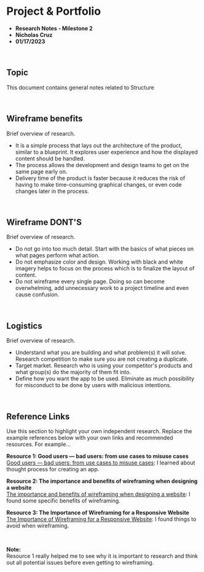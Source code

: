 # Project & Portfolio 

* **Research Notes - Milestone 2**
* **Nicholas Cruz**
* **01/17/2023**

<br>

## Topic

This document contains general notes related to Structure

<br>

## Wireframe benefits
Brief overview of research. 

* It is a simple process that lays out the architecture of the product, similar to a blueprint. It explores user experience and how the displayed content should be handled.
* The process allows the development and design teams to get on the same page early on.
* Delivery time of the product is faster because it reduces the risk of having to make time-consuming graphical changes, or even code changes later in the process.

<br>

## Wireframe DONT'S
Brief overview of research. 

* Do not go into too much detail. Start with the basics of what pieces on what pages perform what action.
* Do not emphasize color and design. Working with black and white imagery helps to focus on the process which is to finalize the layout of content.
* Do not wireframe every single page. Doing so can become overwhelming, add unnecessary work to a project timeline and even cause confusion.

<br>

## Logistics
Brief overview of research. 

* Understand what you are building and what problem(s) it will solve. Research competition to make sure you are not creating a duplicate.
* Target market. Research who is using your competitor's products and what group(s) do the majority of them fit into.
* Define how you want the app to be used. Eliminate as much possibility for misconduct to be done by users with malicious intentions.

    
<br>

## Reference Links
Use this section to highlight your own independent research. Replace the example references below with your own links and recommended resources. For example...

**Resource 1: Good users — bad users: from use cases to misuse cases**  
[Good users — bad users: from use cases to misuse cases](https://uxdesign.cc/good-users-bad-users-from-use-cases-to-misuse-cases-cd4cc0424e3a): I learned about thought process for creating an app.

**Resource 2: The importance and benefits of wireframing when designing a website**    
[The importance and benefits of wireframing when designing a website](https://www.zebedeecreations.com/blog/the-importance-of-wireframing/): I found some specific benefits of wireframing.

**Resource 3: The Importance of Wireframing for a Responsive Website**    
[The Importance of Wireframing for a Responsive Website](https://www.seguetech.com/the-importance-of-wireframing-for-a-responsive-website/): I found things to avoid when wireframing.

<br>

**Note:**  
Resource 1 really helped me to see why it is important to research and think out all potential issues before even getting to wireframing.